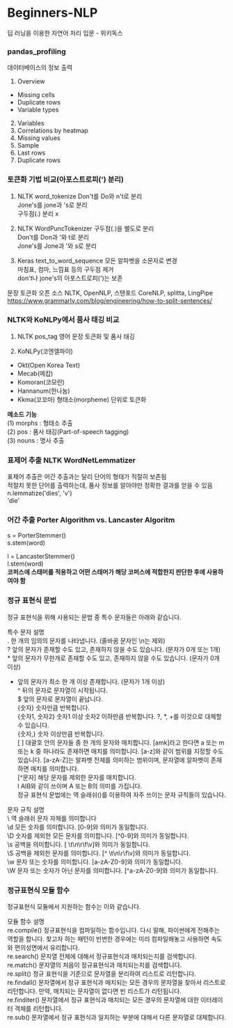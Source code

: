# Beginners-NLP
딥 러닝을 이용한 자연어 처리 입문 - 위키독스

### pandas_profiling
데이터베이스의 정보 출력
1. Overview
- Missing cells
- Duplicate rows
- Variable types
2. Variables
3. Correlations by heatmap
4. Missing values
5. Sample
6. Last rows
7. Duplicate rows


### 토큰화 기법 비교(아포스트로피(') 분리)
1. NLTK word_tokenize
Don't를 Do와 n't로 분리</br>
Jone's를 jone과 's로 분리</br>
구두점(.) 분리 x</br>

2. NLTK WordPuncTokenizer
구두점(.)을 별도로 분리</br>
Don't를 Don과 '와 t로 분리</br>
Jone's를 Jone과 '와 s로 분리</br>

3. Keras text_to_word_sequence
모든 알파벳을 소문자로 변경</br>
마침표, 컴마, 느낌표 등의 구두점 제거</br>
don't나 jone's의 아포스트로피(')는 보존</br>


문장 토큰화 오픈 소스 NLTK, OpenNLP, 스탠포드 CoreNLP, splitta, LingPipe</br>
https://www.grammarly.com/blog/engineering/how-to-split-sentences/</br>


### NLTK와 KoNLPy에서 품사 태깅 비교
1. NLTK pos_tag 영어 문장 토큰화 및 품사 태깅

2. KoNLPy(코엔엘파이)
- Okt(Open Korea Text)
- Mecab(메캅)
- Komoran(코모란)
- Hannanum(한나눔)
- Kkma(꼬꼬마)
형태소(morpheme) 단위로 토큰화</br>

**메소드 기능**</br>
(1) morphs : 형태소 추출</br>
(2) pos : 품사 태깅(Part-of-speech tagging)</br>
(3) nouns : 명사 추출</br>


### 표제어 추출 NLTK WordNetLemmatizer
표제어 추출은 어간 추출과는 달리 단어의 형태가 적절히 보존됨</br>
적절치 못한 단어를 출력하는데, 품사 정보를 알아야만 정확한 결과를 얻을 수 있음</br>
n.lemmatize('dies', 'v')</br>
'die'</br>


### 어간 추출 Porter Algorithm vs. Lancaster Algoritm
s = PorterStemmer()</br>
s.stem(word)</br>

l = LancasterStemmer()</br>
l.stem(word)</br>
**코퍼스에 스태머를 적용하고 어떤 스태머가 해당 코퍼스에 적합한지 판단한 후에 사용하여야 함**  



### 정규 표현식 문법  
정규 표현식을 위해 사용되는 문법 중 특수 문자들은 아래와 같습니다.

특수 문자	설명  
.	한 개의 임의의 문자를 나타냅니다. (줄바꿈 문자인 \n는 제외)  
?	앞의 문자가 존재할 수도 있고, 존재하지 않을 수도 있습니다. (문자가 0개 또는 1개)  
\*	앞의 문자가 무한개로 존재할 수도 있고, 존재하지 않을 수도 있습니다. (문자가 0개 이상)  
+	앞의 문자가 최소 한 개 이상 존재합니다. (문자가 1개 이상)  
^	뒤의 문자로 문자열이 시작됩니다.  
$	앞의 문자로 문자열이 끝납니다.  
{숫자}	숫자만큼 반복합니다.  
{숫자1, 숫자2}	숫자1 이상 숫자2 이하만큼 반복합니다. ?, *, +를 이것으로 대체할 수 있습니다.  
{숫자,}	숫자 이상만큼 반복합니다.  
[ ]	대괄호 안의 문자들 중 한 개의 문자와 매치합니다. [amk]라고 한다면 a 또는 m 또는 k 중 하나라도 존재하면 매치를 의미합니다. [a-z]와 같이 범위를 지정할 수도 있습니다. [a-zA-Z]는 알파벳 전체를 의미하는 범위이며, 문자열에 알파벳이 존재하면 매치를 의미합니다.  
[^문자]	해당 문자를 제외한 문자를 매치합니다.  
l	AlB와 같이 쓰이며 A 또는 B의 의미를 가집니다.  
정규 표현식 문법에는 역 슬래쉬(\)를 이용하여 자주 쓰이는 문자 규칙들이 있습니다.  

문자 규칙	설명  
\\	역 슬래쉬 문자 자체를 의미합니다  
\d	모든 숫자를 의미합니다. [0-9]와 의미가 동일합니다.  
\D	숫자를 제외한 모든 문자를 의미합니다. [^0-9]와 의미가 동일합니다.  
\s	공백을 의미합니다. [ \t\n\r\f\v]와 의미가 동일합니다.  
\S	공백을 제외한 문자를 의미합니다. [^ \t\n\r\f\v]와 의미가 동일합니다.  
\w	문자 또는 숫자를 의미합니다. [a-zA-Z0-9]와 의미가 동일합니다.  
\W	문자 또는 숫자가 아닌 문자를 의미합니다. [^a-zA-Z0-9]와 의미가 동일합니다.  


### 정규표현식 모듈 함수  
정규표현식 모듈에서 지원하는 함수는 이와 같습니다.  

모듈 함수	설명  
re.compile()	정규표현식을 컴파일하는 함수입니다. 다시 말해, 파이썬에게 전해주는 역할을 합니다. 찾고자 하는 패턴이 빈번한 경우에는 미리 컴파일해놓고 사용하면 속도와 편의성면에서 유리합니다.  
re.search()	문자열 전체에 대해서 정규표현식과 매치되는지를 검색합니다.  
re.match()	문자열의 처음이 정규표현식과 매치되는지를 검색합니다.  
re.split()	정규 표현식을 기준으로 문자열을 분리하여 리스트로 리턴합니다.  
re.findall()	문자열에서 정규 표현식과 매치되는 모든 경우의 문자열을 찾아서 리스트로 리턴합니다. 만약, 매치되는 문자열이 없다면 빈 리스트가 리턴됩니다.  
re.finditer()	문자열에서 정규 표현식과 매치되는 모든 경우의 문자열에 대한 이터레이터 객체를 리턴합니다.  
re.sub()	문자열에서 정규 표현식과 일치하는 부분에 대해서 다른 문자열로 대체합니다.  
